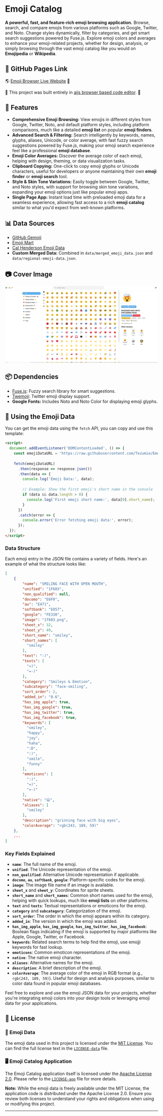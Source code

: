 # Emoji Catalog

**A powerful, fast, and feature-rich emoji browsing application.** Browse, search, and compare emojis from various platforms such as Google, Twitter, and Noto. Change styles dynamically, filter by categories, and get smart search suggestions powered by Fuse.js. Explore emoji colors and averages to enhance your emoji-related projects, whether for design, analysis, or simply browsing through the vast emoji catalog like you would on **Emojipedia** or **Wikipedia**.

## 🔗 GitHub Pages Link
🌎 [Emoji Browser Live Website](https://tezumie.github.io/Emoji-Catalog/) 🤩

💫 This project was built entirely in [aijs browser based code editor](https://aijs.io/home). 🙌

## 🌟 Features
- **Comprehensive Emoji Browsing:** View emojis in different styles from Google, Twitter, Noto, and default platform styles, including platform comparisons, much like a detailed **emoji list** on popular **emoji finders**.
- **Advanced Search & Filtering:** Search intelligently by keywords, names, glyphs, aliases, Unicode, or color average, with fast fuzzy search suggestions powered by Fuse.js, making your emoji search experience feel like a professional **emoji database**.
- **Emoji Color Averages:** Discover the average color of each emoji, helping with design, theming, or data visualization tasks.
- **Clipboard Copying:** One-click to copy emoji glyphs or Unicode characters, useful for developers or anyone maintaining their own **emoji finder** or **emoji search** tool.
- **Style & Skin Tone Variations:** Easily toggle between Google, Twitter, and Noto styles, with support for browsing skin tone variations, expanding your emoji options just like popular emoji apps.
- **Single Page App:** Instant load time with preloaded emoji data for a seamless experience, allowing fast access to a rich **emoji catalog** similar to what you'd expect from well-known platforms.

## 📊 Data Sources
- [GitHub Gemoji](https://raw.githubusercontent.com/github/gemoji/refs/heads/master/db/emoji.json)
- [Emoji Mart](https://cdn.jsdelivr.net/npm/@emoji-mart/data)
- [Cal Henderson Emoji Data](https://raw.githubusercontent.com/iamcal/emoji-data/refs/heads/master/emoji.json)
- **Custom Merged Data:** Combined in `data/merged_emoji_data.json` and `data/regional-emoji-data.json`.

## 📷 Cover Image
![Cover Image](cover.png)

## 📦 Dependencies
- [Fuse.js](https://cdnjs.cloudflare.com/ajax/libs/fuse.js/6.4.6/fuse.min.js): Fuzzy search library for smart suggestions.
- [Twemoji](https://github.com/jdecked/twemoji): Twitter emoji display support.
- **Google Fonts:** Includes Noto and Noto Color for displaying emoji glyphs.

## 📁 Using the Emoji Data

You can get the emoji data using the `fetch` API, you can copy and use this template:

```html
<script>
  document.addEventListener('DOMContentLoaded', () => {
    const emojiDataURL = 'https://raw.githubusercontent.com/Tezumie/Emoji-Catalog/refs/heads/main/data/merged_emoji_data.json';

    fetch(emojiDataURL)
      .then(response => response.json())
      .then(data => {
        console.log('Emoji Data:', data);
        
        // Example: Show the first emoji's short name in the console
        if (data && data.length > 0) {
          console.log('First emoji short name:', data[0].short_name);
        }
      })
      .catch(error => {
        console.error('Error fetching emoji data:', error);
      });
  });
</script>
```

### Data Structure
Each emoji entry in the JSON file contains a variety of fields. Here's an example of what the structure looks like:

```json
[
    {
        "name": "SMILING FACE WITH OPEN MOUTH",
        "unified": "1F603",
        "non_qualified": null,
        "docomo": "E6F0",
        "au": "E471",
        "softbank": "E057",
        "google": "FE330",
        "image": "1f603.png",
        "sheet_x": 32,
        "sheet_y": 49,
        "short_name": "smiley",
        "short_names": [
          "smiley"
        ],
        "text": ":)",
        "texts": [
          "=)",
          "=-)"
        ],
        "category": "Smileys & Emotion",
        "subcategory": "face-smiling",
        "sort_order": 2,
        "added_in": "0.6",
        "has_img_apple": true,
        "has_img_google": true,
        "has_img_twitter": true,
        "has_img_facebook": true,
        "keywords": [
          "smiley",
          "happy",
          "joy",
          "haha",
          ":D",
          ":)",
          "smile",
          "funny"
        ],
        "emoticons": [
          ":)",
          "=)",
          "=-)"
        ],
        "native": "😃",
        "aliases": [
          "smiley"
        ],
        "description": "grinning face with big eyes",
        "colorAverage": "rgb(243, 189, 59)"
    },
    ...
]
```

### Key Fields Explained
- **`name`**: The full name of the emoji.
- **`unified`**: The Unicode representation of the emoji.
- **`non_qualified`**: Alternative Unicode representation if applicable.
- **`docomo`**, **`au`**, **`softbank`**, **`google`**: Platform-specific codes for the emoji.
- **`image`**: The image file name if an image is available.
- **`sheet_x`** and **`sheet_y`**: Coordinates for sprite sheets.
- **`short_name`** and **`short_names`**: Common short names used for the emoji, helping with quick lookups, much like **emoji lists** on other platforms.
- **`text`** and **`texts`**: Textual representations or emoticons for the emoji.
- **`category`** and **`subcategory`**: Categorization of the emoji.
- **`sort_order`**: The order in which the emoji appears within its category.
- **`added_in`**: The version in which the emoji was added.
- **`has_img_apple`**, **`has_img_google`**, **`has_img_twitter`**, **`has_img_facebook`**: Boolean flags indicating if the emoji is supported by major platforms like Apple, Google, Twitter, or Facebook.
- **`keywords`**: Related search terms to help find the emoji, use emojji keywords for fast lookup.
- **`emoticons`**: Common emoticon representations of the emoji.
- **`native`**: The native emoji character.
- **`aliases`**: Alternative names for the emoji.
- **`description`**: A brief description of the emoji.
- **`colorAverage`**: The average color of the emoji in RGB format (e.g., `rgb(243, 189, 59)`). Useful for design and analysis purposes, similar to color data found in popular emoji databases.

Feel free to explore and use the emoji JSON data for your projects, whether you're integrating emoji colors into your design tools or leveraging emoji data for your applications.

## 📄 License

### 💽 Emoji Data
The emoji data used in this project is licensed under the [MIT License](https://opensource.org/licenses/MIT). You can find the full license text in the [`LICENSE-data`](LICENSE-data) file.

### 🖥️ Emoji Catalog Application
The Emoji Catalog application itself is licensed under the [Apache License 2.0](https://opensource.org/licenses/Apache-2.0). Please refer to the [`LICENSE-app`](LICENSE-app) file for more details.

**Note:** While the emoji data is freely available under the MIT License, the application code is distributed under the Apache License 2.0. Ensure you review both licenses to understand your rights and obligations when using or modifying this project.

---
